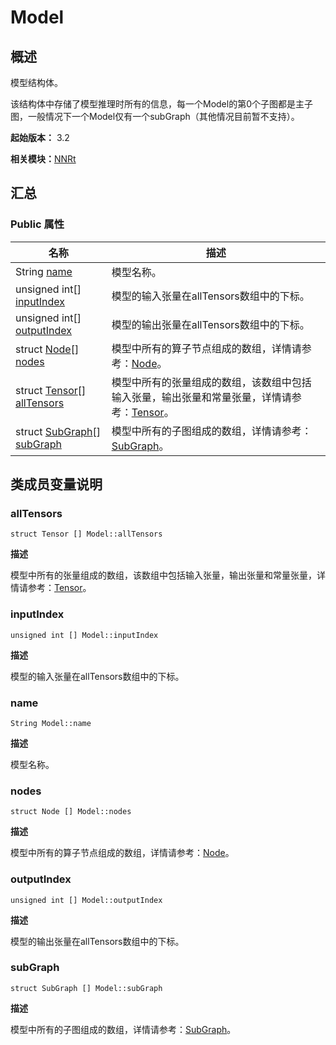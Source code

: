 # Model


## 概述

模型结构体。

该结构体中存储了模型推理时所有的信息，每一个Model的第0个子图都是主子图，一般情况下一个Model仅有一个subGraph（其他情况目前暂不支持）。

**起始版本：** 3.2

**相关模块：**[NNRt](_n_n_rt_v20.md)


## 汇总


### Public 属性

| 名称 | 描述 | 
| -------- | -------- |
| String [name](#name) | 模型名称。  | 
| unsigned int[] [inputIndex](#inputindex) | 模型的输入张量在allTensors数组中的下标。  | 
| unsigned int[] [outputIndex](#outputindex) | 模型的输出张量在allTensors数组中的下标。  | 
| struct [Node](_node_v20.md)[] [nodes](#nodes) | 模型中所有的算子节点组成的数组，详情请参考：[Node](_node_v20.md)。  | 
| struct [Tensor](_tensor_v20.md)[] [allTensors](#alltensors) | 模型中所有的张量组成的数组，该数组中包括输入张量，输出张量和常量张量，详情请参考：[Tensor](_tensor_v20.md)。  | 
| struct [SubGraph](_sub_graph_v20.md)[] [subGraph](#subgraph) | 模型中所有的子图组成的数组，详情请参考：[SubGraph](_sub_graph_v20.md)。  | 


## 类成员变量说明


### allTensors

```
struct Tensor [] Model::allTensors
```
**描述**

模型中所有的张量组成的数组，该数组中包括输入张量，输出张量和常量张量，详情请参考：[Tensor](_tensor_v20.md)。


### inputIndex

```
unsigned int [] Model::inputIndex
```
**描述**

模型的输入张量在allTensors数组中的下标。


### name

```
String Model::name
```
**描述**

模型名称。


### nodes

```
struct Node [] Model::nodes
```
**描述**

模型中所有的算子节点组成的数组，详情请参考：[Node](_node_v20.md)。


### outputIndex

```
unsigned int [] Model::outputIndex
```
**描述**

模型的输出张量在allTensors数组中的下标。


### subGraph

```
struct SubGraph [] Model::subGraph
```
**描述**

模型中所有的子图组成的数组，详情请参考：[SubGraph](_sub_graph_v20.md)。
